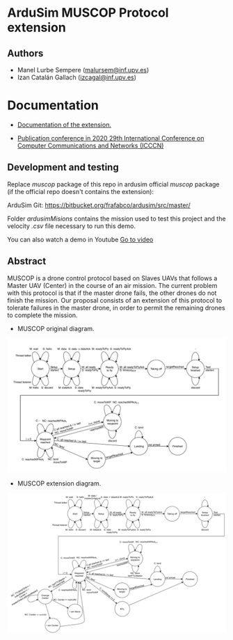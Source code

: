 # ArduSim MUSCOP Protocol extension

## Authors

* Manel Lurbe Sempere (malursem@inf.upv.es)
* Izan Catalán Gallach (izcagal@inf.upv.es)

# Documentation

- [Documentation of the extension.](https://github.com/mlurbe97/ArduSim-MUSCOP-Protocol-SRM/blob/master/doc/MUSCOP_extension.pdf)

- [Publication conference in 2020 29th International Conference on Computer Communications and Networks (ICCCN)](https://ieeexplore.ieee.org/document/9209634)

## Development and testing

Replace *muscop* package of this repo in ardusim official *muscop* package (if the official repo doesn't contains the extension):

ArduSim Git:
https://bitbucket.org/frafabco/ardusim/src/master/


Folder *ardusimMisions* contains the mission used to test this project and the velocity *.csv* file necessary to run this demo.

You can also watch a demo in Youtube [Go to video](https://www.youtube.com/watch?v=RGRlsm1MN9c)

## Abstract

MUSCOP is a drone control protocol based on Slaves UAVs that follows a Master UAV (Center) in the course of an air mission. The current problem with this protocol is that if the master drone fails, the other drones do not finish the mission. Our proposal consists of an extension of this protocol to tolerate failures in the master drone, in order to permit the remaining drones to complete the mission.

- MUSCOP original diagram.

![](doc/images/MUSCOP.jpeg)

- MUSCOP extension diagram.

![](doc/images/MUSCOPextension.png)
